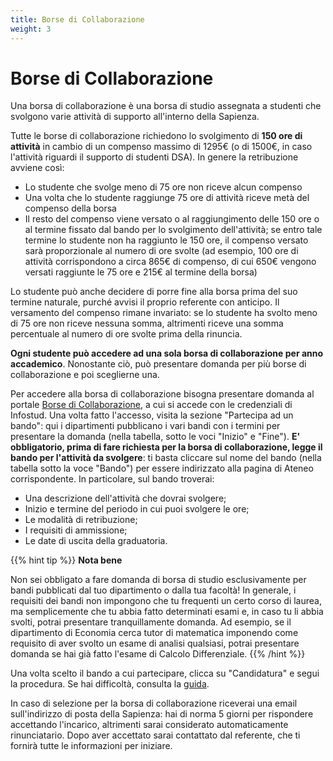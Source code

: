 ```yaml
---
title: Borse di Collaborazione
weight: 3
---
```


# Borse di Collaborazione

Una borsa di collaborazione è una borsa di studio assegnata a studenti che svolgono varie attività di supporto all'interno della Sapienza. 

Tutte le borse di collaborazione richiedono lo svolgimento di **150 ore di attività** in cambio di un compenso massimo di 1295€ (o di 1500€, in caso l'attività riguardi il supporto di studenti DSA). In genere la retribuzione avviene così:
- Lo studente che svolge meno di 75 ore non riceve alcun compenso
- Una volta che lo studente raggiunge 75 ore di attività riceve metà del compenso della borsa
- Il resto del compenso viene versato o al raggiungimento delle 150 ore o al termine fissato dal bando per lo svolgimento dell'attività; se entro tale termine lo studente non ha raggiunto le 150 ore, il compenso versato sarà proporzionale al numero di ore svolte (ad esempio, 100 ore di attività corrispondono a circa 865€ di compenso, di cui 650€ vengono versati raggiunte le 75 ore e 215€ al termine della borsa)

Lo studente può anche decidere di porre fine alla borsa prima del suo termine naturale, purché avvisi il proprio referente con anticipo. Il versamento del compenso rimane invariato: se lo studente ha svolto meno di 75 ore non riceve nessuna somma, altrimenti riceve una somma percentuale al numero di ore svolte prima della rinuncia.

**Ogni studente può accedere ad una sola borsa di collaborazione per anno accademico**. Nonostante ciò, può presentare domanda per più borse di collaborazione e poi sceglierne una.

Per accedere alla borsa di collaborazione bisogna presentare domanda al portale [Borse di Collaborazione](https://borsecollaborazione.uniroma1.it/), a cui si accede con le credenziali di Infostud. Una volta fatto l'accesso, visita la sezione "Partecipa ad un bando": qui i dipartimenti pubblicano i vari bandi con i termini per presentare la domanda (nella tabella, sotto le voci "Inizio" e "Fine"). **E' obbligatorio, prima di fare richiesta per la borsa di collaborazione, legge il bando per l'attività da svolgere**: ti basta cliccare sul nome del bando (nella tabella sotto la voce "Bando") per essere indirizzato alla pagina di Ateneo corrispondente. In particolare, sul bando troverai:
- Una descrizione dell'attività che dovrai svolgere;
- Inizio e termine del periodo in cui puoi svolgere le ore;
- Le modalità di retribuzione;
- I requisiti di ammissione;
- Le date di uscita della graduatoria.

{{% hint tip %}}
<i class="fa-solid fa-lightbulb" style="color: #238636;"></i> **Nota bene**

Non sei obbligato a fare domanda di borsa di studio esclusivamente per bandi pubblicati dal tuo dipartimento o dalla tua facoltà! In generale, i requisiti dei bandi non impongono che tu frequenti un certo corso di laurea, ma semplicemente che tu abbia fatto determinati esami e, in caso tu li abbia svolti, potrai presentare tranquillamente domanda. Ad esempio, se il dipartimento di Economia cerca tutor di matematica imponendo come requisito di aver svolto un esame di analisi qualsiasi, potrai presentare domanda se hai già fatto l'esame di Calcolo Differenziale. 
{{% /hint %}}

Una volta scelto il bando a cui partecipare, clicca su "Candidatura" e segui la procedura. Se hai difficoltà, consulta la [guida](https://www.uniroma1.it/sites/default/files/field_file_allegati/manuale_studente_0.pdf). 

In caso di selezione per la borsa di collaborazione riceverai una email sull'indirizzo di posta della Sapienza: hai di norma 5 giorni per rispondere accettando l'incarico, altrimenti sarai considerato automaticamente rinunciatario. Dopo aver accettato sarai contattato dal referente, che ti fornirà tutte le informazioni per iniziare.